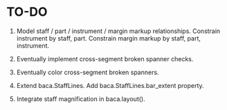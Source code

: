 TO-DO
=====

1.  Model staff / part / instrument / margin markup relationships.
    Constrain instrument by staff, part.
    Constrain margin markup by staff, part, instrument.

2.  Eventually implement cross-segment broken spanner checks.

3.  Eventually color cross-segment broken spanners.

4.  Extend baca.StaffLines.
    Add baca.StaffLines.bar_extent property.

5.  Integrate staff magnification in baca.layout().
